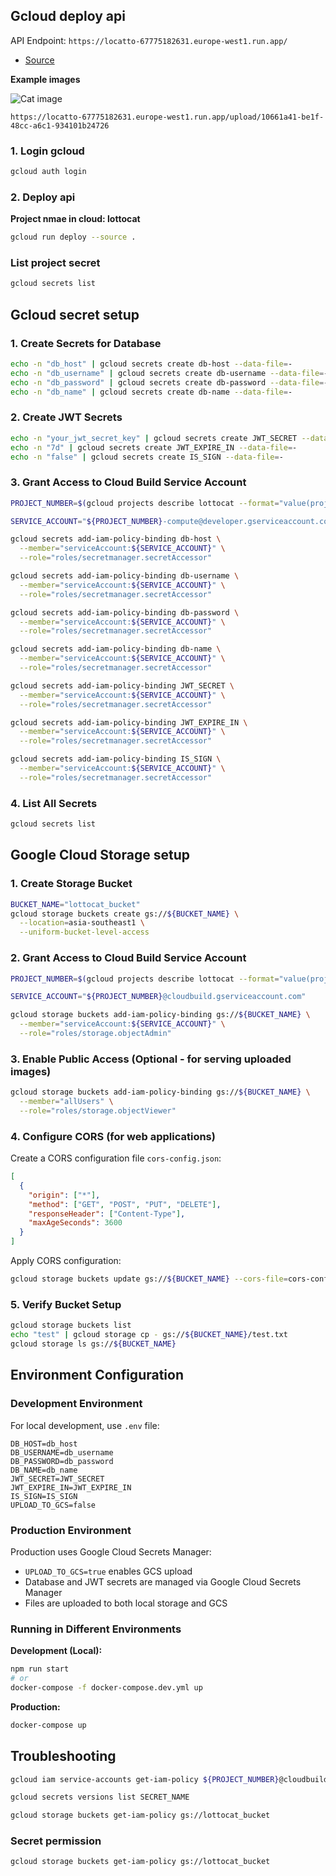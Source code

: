 ## Gcloud deploy api 

API Endpoint: `https://locatto-67775182631.europe-west1.run.app/`

- [Source](/cloudbuild.yaml)

**Example images**

![Cat image](https://locatto-67775182631.europe-west1.run.app/upload/10661a41-be1f-48cc-a6c1-934101b24726)

`https://locatto-67775182631.europe-west1.run.app/upload/10661a41-be1f-48cc-a6c1-934101b24726`

### 1. Login gcloud

```bash
gcloud auth login
```

### 2. Deploy api

**Project nmae in cloud: lottocat**

```bash
gcloud run deploy --source .
```

### List project secret

```bash
gcloud secrets list
```

## Gcloud secret setup

### 1. Create Secrets for Database

```bash
echo -n "db_host" | gcloud secrets create db-host --data-file=-
echo -n "db_username" | gcloud secrets create db-username --data-file=-
echo -n "db_password" | gcloud secrets create db-password --data-file=-
echo -n "db_name" | gcloud secrets create db-name --data-file=-
```

### 2. Create JWT Secrets

```bash
echo -n "your_jwt_secret_key" | gcloud secrets create JWT_SECRET --data-file=-
echo -n "7d" | gcloud secrets create JWT_EXPIRE_IN --data-file=-
echo -n "false" | gcloud secrets create IS_SIGN --data-file=-
```

### 3. Grant Access to Cloud Build Service Account

```bash
PROJECT_NUMBER=$(gcloud projects describe lottocat --format="value(projectNumber)")

SERVICE_ACCOUNT="${PROJECT_NUMBER}-compute@developer.gserviceaccount.com"

gcloud secrets add-iam-policy-binding db-host \
  --member="serviceAccount:${SERVICE_ACCOUNT}" \
  --role="roles/secretmanager.secretAccessor"

gcloud secrets add-iam-policy-binding db-username \
  --member="serviceAccount:${SERVICE_ACCOUNT}" \
  --role="roles/secretmanager.secretAccessor"

gcloud secrets add-iam-policy-binding db-password \
  --member="serviceAccount:${SERVICE_ACCOUNT}" \
  --role="roles/secretmanager.secretAccessor"

gcloud secrets add-iam-policy-binding db-name \
  --member="serviceAccount:${SERVICE_ACCOUNT}" \
  --role="roles/secretmanager.secretAccessor"

gcloud secrets add-iam-policy-binding JWT_SECRET \
  --member="serviceAccount:${SERVICE_ACCOUNT}" \
  --role="roles/secretmanager.secretAccessor"

gcloud secrets add-iam-policy-binding JWT_EXPIRE_IN \
  --member="serviceAccount:${SERVICE_ACCOUNT}" \
  --role="roles/secretmanager.secretAccessor"

gcloud secrets add-iam-policy-binding IS_SIGN \
  --member="serviceAccount:${SERVICE_ACCOUNT}" \
  --role="roles/secretmanager.secretAccessor"
```

### 4. List All Secrets

```bash
gcloud secrets list
```

## Google Cloud Storage setup

### 1. Create Storage Bucket

```bash
BUCKET_NAME="lottocat_bucket"
gcloud storage buckets create gs://${BUCKET_NAME} \
  --location=asia-southeast1 \
  --uniform-bucket-level-access
```

### 2. Grant Access to Cloud Build Service Account

```bash
PROJECT_NUMBER=$(gcloud projects describe lottocat --format="value(projectNumber)")

SERVICE_ACCOUNT="${PROJECT_NUMBER}@cloudbuild.gserviceaccount.com"

gcloud storage buckets add-iam-policy-binding gs://${BUCKET_NAME} \
  --member="serviceAccount:${SERVICE_ACCOUNT}" \
  --role="roles/storage.objectAdmin"
```

### 3. Enable Public Access (Optional - for serving uploaded images)

```bash
gcloud storage buckets add-iam-policy-binding gs://${BUCKET_NAME} \
  --member="allUsers" \
  --role="roles/storage.objectViewer"
```

### 4. Configure CORS (for web applications)

Create a CORS configuration file `cors-config.json`:

```json
[
  {
    "origin": ["*"],
    "method": ["GET", "POST", "PUT", "DELETE"],
    "responseHeader": ["Content-Type"],
    "maxAgeSeconds": 3600
  }
]
```

Apply CORS configuration:

```bash
gcloud storage buckets update gs://${BUCKET_NAME} --cors-file=cors-config.json
```

### 5. Verify Bucket Setup

```bash
gcloud storage buckets list
echo "test" | gcloud storage cp - gs://${BUCKET_NAME}/test.txt
gcloud storage ls gs://${BUCKET_NAME}
```

## Environment Configuration

### Development Environment

For local development, use `.env` file:

```env
DB_HOST=db_host
DB_USERNAME=db_username
DB_PASSWORD=db_password
DB_NAME=db_name
JWT_SECRET=JWT_SECRET
JWT_EXPIRE_IN=JWT_EXPIRE_IN
IS_SIGN=IS_SIGN
UPLOAD_TO_GCS=false
```

### Production Environment

Production uses Google Cloud Secrets Manager:

- `UPLOAD_TO_GCS=true` enables GCS upload
- Database and JWT secrets are managed via Google Cloud Secrets Manager
- Files are uploaded to both local storage and GCS

### Running in Different Environments

**Development (Local):** 
```bash
npm run start
# or
docker-compose -f docker-compose.dev.yml up
```

**Production:**
```bash
docker-compose up
```

## Troubleshooting

```bash
gcloud iam service-accounts get-iam-policy ${PROJECT_NUMBER}@cloudbuild.gserviceaccount.com

gcloud secrets versions list SECRET_NAME

gcloud storage buckets get-iam-policy gs://lottocat_bucket
```



### Secret permission
```bash
gcloud storage buckets get-iam-policy gs://lottocat_bucket
